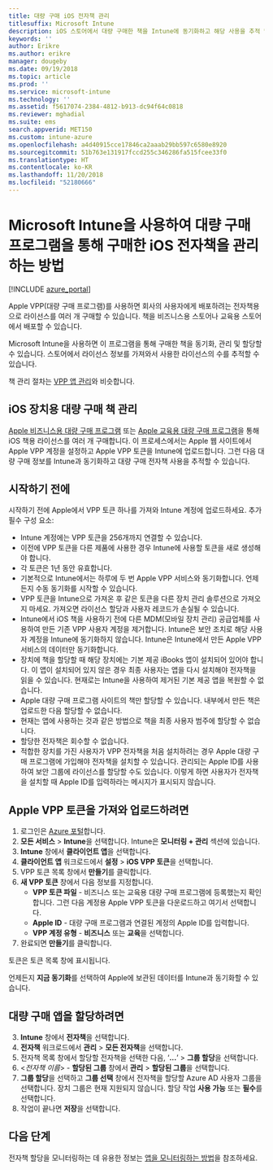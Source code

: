 ```yaml
---
title: 대량 구매 iOS 전자책 관리
titlesuffix: Microsoft Intune
description: iOS 스토어에서 대량 구매한 책을 Intune에 동기화하고 해당 사용을 추적 및 관리하는 방법에 대해 알아봅니다.
keywords: ''
author: Erikre
ms.author: erikre
manager: dougeby
ms.date: 09/19/2018
ms.topic: article
ms.prod: ''
ms.service: microsoft-intune
ms.technology: ''
ms.assetid: f5617074-2384-4812-b913-dc94f64c0818
ms.reviewer: mghadial
ms.suite: ems
search.appverid: MET150
ms.custom: intune-azure
ms.openlocfilehash: a4d40915cce17846ca2aaab29bb597c6580e8920
ms.sourcegitcommit: 51b763e131917fccd255c346286fa515fcee33f0
ms.translationtype: HT
ms.contentlocale: ko-KR
ms.lasthandoff: 11/20/2018
ms.locfileid: "52180666"
---
```

# <a name="how-to-manage-ios-ebooks-you-purchased-through-a-volume-purchase-program-with-microsoft-intune"></a>Microsoft Intune을 사용하여 대량 구매 프로그램을 통해 구매한 iOS 전자책을 관리하는 방법


[!INCLUDE [azure_portal](./includes/azure_portal.md)]

Apple VPP(대량 구매 프로그램)를 사용하면 회사의 사용자에게 배포하려는 전자책용으로 라이선스를 여러 개 구매할 수 있습니다. 책을 비즈니스용 스토어나 교육용 스토어에서 배포할 수 있습니다.

Microsoft Intune을 사용하면 이 프로그램을 통해 구매한 책을 동기화, 관리 및 할당할 수 있습니다. 스토어에서 라이선스 정보를 가져와서 사용한 라이선스의 수를 추적할 수 있습니다.

책 관리 절차는 [VPP 앱 관리](vpp-apps-ios.md)와 비슷합니다.

## <a name="manage-volume-purchased-books-for-ios-devices"></a>iOS 장치용 대량 구매 책 관리
[Apple 비즈니스용 대량 구매 프로그램](http://www.apple.com/business/vpp/) 또는 [Apple 교육용 대량 구매 프로그램](http://volume.itunes.apple.com/us/store)을 통해 iOS 책용 라이선스를 여러 개 구매합니다. 이 프로세스에서는 Apple 웹 사이트에서 Apple VPP 계정을 설정하고 Apple VPP 토큰을 Intune에 업로드합니다.  그런 다음 대량 구매 정보를 Intune과 동기화하고 대량 구매 전자책 사용을 추적할 수 있습니다.

## <a name="before-you-start"></a>시작하기 전에
시작하기 전에 Apple에서 VPP 토큰 하나를 가져와 Intune 계정에 업로드하세요. 추가 필수 구성 요소:

* Intune 계정에는 VPP 토큰을 256개까지 연결할 수 있습니다.
* 이전에 VPP 토큰을 다른 제품에 사용한 경우 Intune에 사용할 토큰을 새로 생성해야 합니다.
* 각 토큰은 1년 동안 유효합니다.
* 기본적으로 Intune에서는 하루에 두 번 Apple VPP 서비스와 동기화합니다. 언제든지 수동 동기화를 시작할 수 있습니다.
* VPP 토큰을 Intune으로 가져온 후 같은 토큰을 다른 장치 관리 솔루션으로 가져오지 마세요. 가져오면 라이선스 할당과 사용자 레코드가 손실될 수 있습니다.
* Intune에서 iOS 책을 사용하기 전에 다른 MDM(모바일 장치 관리) 공급업체를 사용하여 만든 기존 VPP 사용자 계정을 제거합니다. Intune은 보안 조치로 해당 사용자 계정을 Intune에 동기화하지 않습니다. Intune은 Intune에서 만든 Apple VPP 서비스의 데이터만 동기화합니다.
* 장치에 책을 할당할 때 해당 장치에는 기본 제공 iBooks 앱이 설치되어 있어야 합니다. 이 앱이 설치되어 있지 않은 경우 최종 사용자는 앱을 다시 설치해야 전자책을 읽을 수 있습니다. 현재로는 Intune을 사용하여 제거된 기본 제공 앱을 복원할 수 없습니다.
* Apple 대량 구매 프로그램 사이트의 책만 할당할 수 있습니다. 내부에서 만든 책은 업로드한 다음 할당할 수 없습니다.
* 현재는 앱에 사용하는 것과 같은 방법으로 책을 최종 사용자 범주에 할당할 수 없습니다.
* 할당한 전자책은 회수할 수 없습니다.
* 적합한 장치를 가진 사용자가 VPP 전자책을 처음 설치하려는 경우 Apple 대량 구매 프로그램에 가입해야 전자책을 설치할 수 있습니다. 관리되는 Apple ID를 사용하여 보안 그룹에 라이선스를 할당할 수도 있습니다. 이렇게 하면 사용자가 전자책을 설치할 때 Apple ID를 입력하라는 메시지가 표시되지 않습니다.

## <a name="to-get-and-upload-an-apple-vpp-token"></a>Apple VPP 토큰을 가져와 업로드하려면

1. 로그인은 [Azure 포털](https://portal.azure.com)합니다.
2. **모든 서비스** > **Intune**을 선택합니다. Intune은 **모니터링 + 관리** 섹션에 있습니다.
3. **Intune** 창에서 **클라이언트 앱**을 선택합니다.
1.  **클라이언트 앱** 워크로드에서 **설정** > **iOS VPP 토큰**을 선택합니다.
2.  VPP 토큰 목록 창에서 **만들기**를 클릭합니다.
3.  **새 VPP 토큰** 창에서 다음 정보를 지정합니다.
    - **VPP 토큰 파일** - 비즈니스 또는 교육용 대량 구매 프로그램에 등록했는지 확인합니다. 그런 다음 계정용 Apple VPP 토큰을 다운로드하고 여기서 선택합니다.
    - **Apple ID** - 대량 구매 프로그램과 연결된 계정의 Apple ID를 입력합니다.
    - **VPP 계정 유형** - **비즈니스** 또는 **교육**을 선택합니다.
4. 완료되면 **만들기**를 클릭합니다.

토큰은 토큰 목록 창에 표시됩니다.


언제든지 **지금 동기화**를 선택하여 Apple에 보관된 데이터를 Intune과 동기화할 수 있습니다.

## <a name="to-assign-a-volume-purchased-app"></a>대량 구매 앱을 할당하려면

3. **Intune** 창에서 **전자책**을 선택합니다.
1. **전자책** 워크로드에서 **관리** > **모든 전자책**을 선택합니다.
2. 전자책 목록 창에서 할당할 전자책을 선택한 다음, ‘**...**’ > **그룹 할당**을 선택합니다.
3. <*전자책 이름*> - **할당된 그룹** 창에서 **관리** > **할당된 그룹**을 선택합니다.
4. **그룹 할당**을 선택하고 **그룹 선택** 창에서 전자책을 할당할 Azure AD 사용자 그룹을 선택합니다. 장치 그룹은 현재 지원되지 않습니다.
할당 작업 **사용 가능** 또는 **필수**를 선택합니다. 
5. 작업이 끝나면 **저장**을 선택합니다.

## <a name="next-steps"></a>다음 단계

전자책 할당을 모니터링하는 데 유용한 정보는 [앱을 모니터링하는 방법](apps-monitor.md)을 참조하세요.






